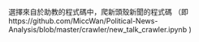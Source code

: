 選擇來自於助教的程式碼中，爬新頭殼新聞的程式碼
（即https://github.com/MiccWan/Political-News-Analysis/blob/master/crawler/new_talk_crawler.ipynb )